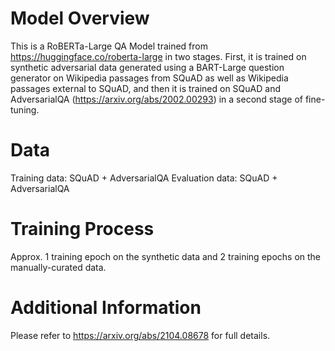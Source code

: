 # Model Overview
This is a RoBERTa-Large QA Model trained from https://huggingface.co/roberta-large in two stages. First, it is trained on synthetic adversarial data generated using a BART-Large question generator on Wikipedia passages from SQuAD as well as Wikipedia passages external to SQuAD, and then it is trained on SQuAD and AdversarialQA (https://arxiv.org/abs/2002.00293) in a second stage of fine-tuning.

# Data
Training data: SQuAD + AdversarialQA
Evaluation data: SQuAD + AdversarialQA

# Training Process
Approx. 1 training epoch on the synthetic data and 2 training epochs on the manually-curated data.

# Additional Information
Please refer to https://arxiv.org/abs/2104.08678 for full details.